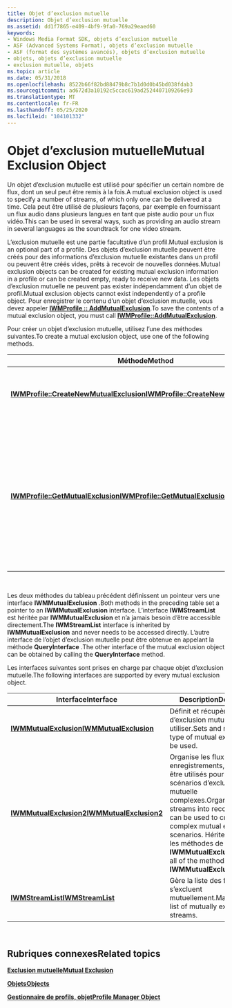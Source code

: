 ```yaml
---
title: Objet d’exclusion mutuelle
description: Objet d’exclusion mutuelle
ms.assetid: dd1f7865-e409-4bf9-9fa0-769a29eaed60
keywords:
- Windows Media Format SDK, objets d’exclusion mutuelle
- ASF (Advanced Systems Format), objets d’exclusion mutuelle
- ASF (format des systèmes avancés), objets d’exclusion mutuelle
- objets, objets d’exclusion mutuelle
- exclusion mutuelle, objets
ms.topic: article
ms.date: 05/31/2018
ms.openlocfilehash: 8522b66f82bd88479b8c7b1d0d0b45bd038fdab3
ms.sourcegitcommit: ad672d3a10192c5ccac619ad2524407109266e93
ms.translationtype: MT
ms.contentlocale: fr-FR
ms.lasthandoff: 05/25/2020
ms.locfileid: "104101332"
---
```

# <a name="mutual-exclusion-object"></a><span data-ttu-id="1df6d-108">Objet d’exclusion mutuelle</span><span class="sxs-lookup"><span data-stu-id="1df6d-108">Mutual Exclusion Object</span></span>

<span data-ttu-id="1df6d-109">Un objet d’exclusion mutuelle est utilisé pour spécifier un certain nombre de flux, dont un seul peut être remis à la fois.</span><span class="sxs-lookup"><span data-stu-id="1df6d-109">A mutual exclusion object is used to specify a number of streams, of which only one can be delivered at a time.</span></span> <span data-ttu-id="1df6d-110">Cela peut être utilisé de plusieurs façons, par exemple en fournissant un flux audio dans plusieurs langues en tant que piste audio pour un flux vidéo.</span><span class="sxs-lookup"><span data-stu-id="1df6d-110">This can be used in several ways, such as providing an audio stream in several languages as the soundtrack for one video stream.</span></span>

<span data-ttu-id="1df6d-111">L’exclusion mutuelle est une partie facultative d’un profil.</span><span class="sxs-lookup"><span data-stu-id="1df6d-111">Mutual exclusion is an optional part of a profile.</span></span> <span data-ttu-id="1df6d-112">Des objets d’exclusion mutuelle peuvent être créés pour des informations d’exclusion mutuelle existantes dans un profil ou peuvent être créés vides, prêts à recevoir de nouvelles données.</span><span class="sxs-lookup"><span data-stu-id="1df6d-112">Mutual exclusion objects can be created for existing mutual exclusion information in a profile or can be created empty, ready to receive new data.</span></span> <span data-ttu-id="1df6d-113">Les objets d’exclusion mutuelle ne peuvent pas exister indépendamment d’un objet de profil.</span><span class="sxs-lookup"><span data-stu-id="1df6d-113">Mutual exclusion objects cannot exist independently of a profile object.</span></span> <span data-ttu-id="1df6d-114">Pour enregistrer le contenu d’un objet d’exclusion mutuelle, vous devez appeler [**IWMProfile :: AddMutualExclusion**](/previous-versions/windows/desktop/api/Wmsdkidl/nf-wmsdkidl-iwmprofile-addmutualexclusion).</span><span class="sxs-lookup"><span data-stu-id="1df6d-114">To save the contents of a mutual exclusion object, you must call [**IWMProfile::AddMutualExclusion**](/previous-versions/windows/desktop/api/Wmsdkidl/nf-wmsdkidl-iwmprofile-addmutualexclusion).</span></span>

<span data-ttu-id="1df6d-115">Pour créer un objet d’exclusion mutuelle, utilisez l’une des méthodes suivantes.</span><span class="sxs-lookup"><span data-stu-id="1df6d-115">To create a mutual exclusion object, use one of the following methods.</span></span>



| <span data-ttu-id="1df6d-116">Méthode</span><span class="sxs-lookup"><span data-stu-id="1df6d-116">Method</span></span>                                                                              | <span data-ttu-id="1df6d-117">Description</span><span class="sxs-lookup"><span data-stu-id="1df6d-117">Description</span></span>                                                                                                                                                 |
|-------------------------------------------------------------------------------------|-------------------------------------------------------------------------------------------------------------------------------------------------------------|
| [<span data-ttu-id="1df6d-118">**IWMProfile::CreateNewMutualExclusion**</span><span class="sxs-lookup"><span data-stu-id="1df6d-118">**IWMProfile::CreateNewMutualExclusion**</span></span>](/previous-versions/windows/desktop/api/Wmsdkidl/nf-wmsdkidl-iwmprofile-createnewmutualexclusion) | <span data-ttu-id="1df6d-119">Crée un objet d’exclusion mutuelle sans aucune donnée.</span><span class="sxs-lookup"><span data-stu-id="1df6d-119">Creates a mutual exclusion object without any data.</span></span>                                                                                                         |
| [<span data-ttu-id="1df6d-120">**IWMProfile::GetMutualExclusion**</span><span class="sxs-lookup"><span data-stu-id="1df6d-120">**IWMProfile::GetMutualExclusion**</span></span>](/previous-versions/windows/desktop/api/Wmsdkidl/nf-wmsdkidl-iwmprofile-getmutualexclusion)             | <span data-ttu-id="1df6d-121">Crée un objet d’exclusion mutuelle rempli avec les données d’un profil.</span><span class="sxs-lookup"><span data-stu-id="1df6d-121">Creates a mutual exclusion object populated with data from a profile.</span></span> <span data-ttu-id="1df6d-122">Utilise l’index d’exclusion mutuelle pour identifier les informations d’exclusion mutuelle souhaitées.</span><span class="sxs-lookup"><span data-stu-id="1df6d-122">Uses the mutual exclusion index to identify the desired mutual exclusion information.</span></span> |



 

<span data-ttu-id="1df6d-123">Les deux méthodes du tableau précédent définissent un pointeur vers une interface **IWMMutualExclusion** .</span><span class="sxs-lookup"><span data-stu-id="1df6d-123">Both methods in the preceding table set a pointer to an **IWMMutualExclusion** interface.</span></span> <span data-ttu-id="1df6d-124">L’interface **IWMStreamList** est héritée par **IWMMutualExclusion** et n’a jamais besoin d’être accessible directement.</span><span class="sxs-lookup"><span data-stu-id="1df6d-124">The **IWMStreamList** interface is inherited by **IWMMutualExclusion** and never needs to be accessed directly.</span></span> <span data-ttu-id="1df6d-125">L’autre interface de l’objet d’exclusion mutuelle peut être obtenue en appelant la méthode **QueryInterface** .</span><span class="sxs-lookup"><span data-stu-id="1df6d-125">The other interface of the mutual exclusion object can be obtained by calling the **QueryInterface** method.</span></span>

<span data-ttu-id="1df6d-126">Les interfaces suivantes sont prises en charge par chaque objet d’exclusion mutuelle.</span><span class="sxs-lookup"><span data-stu-id="1df6d-126">The following interfaces are supported by every mutual exclusion object.</span></span>



| <span data-ttu-id="1df6d-127">Interface</span><span class="sxs-lookup"><span data-stu-id="1df6d-127">Interface</span></span>                                          | <span data-ttu-id="1df6d-128">Description</span><span class="sxs-lookup"><span data-stu-id="1df6d-128">Description</span></span>                                                                                                                                            |
|----------------------------------------------------|--------------------------------------------------------------------------------------------------------------------------------------------------------|
| [<span data-ttu-id="1df6d-129">**IWMMutualExclusion**</span><span class="sxs-lookup"><span data-stu-id="1df6d-129">**IWMMutualExclusion**</span></span>](/previous-versions/windows/desktop/api/wmsdkidl/nn-wmsdkidl-iwmmutualexclusion)   | <span data-ttu-id="1df6d-130">Définit et récupère le type d’exclusion mutuelle à utiliser.</span><span class="sxs-lookup"><span data-stu-id="1df6d-130">Sets and retrieves the type of mutual exclusion to be used.</span></span>                                                                                            |
| [<span data-ttu-id="1df6d-131">**IWMMutualExclusion2**</span><span class="sxs-lookup"><span data-stu-id="1df6d-131">**IWMMutualExclusion2**</span></span>](/previous-versions/windows/desktop/api/wmsdkidl/nn-wmsdkidl-iwmmutualexclusion2) | <span data-ttu-id="1df6d-132">Organise les flux en enregistrements, qui peuvent être utilisés pour créer des scénarios d’exclusion mutuelle complexes.</span><span class="sxs-lookup"><span data-stu-id="1df6d-132">Organizes streams into records, which can be used to create complex mutual exclusion scenarios.</span></span> <span data-ttu-id="1df6d-133">Hérite de toutes les méthodes de **IWMMutualExclusion**.</span><span class="sxs-lookup"><span data-stu-id="1df6d-133">Inherits all of the methods of **IWMMutualExclusion**.</span></span> |
| [<span data-ttu-id="1df6d-134">**IWMStreamList**</span><span class="sxs-lookup"><span data-stu-id="1df6d-134">**IWMStreamList**</span></span>](/previous-versions/windows/desktop/api/wmsdkidl/nn-wmsdkidl-iwmstreamlist)             | <span data-ttu-id="1df6d-135">Gère la liste des flux qui s’excluent mutuellement.</span><span class="sxs-lookup"><span data-stu-id="1df6d-135">Manages the list of mutually exclusive streams.</span></span>                                                                                                        |



 

## <a name="related-topics"></a><span data-ttu-id="1df6d-136">Rubriques connexes</span><span class="sxs-lookup"><span data-stu-id="1df6d-136">Related topics</span></span>

<dl> <dt>

[<span data-ttu-id="1df6d-137">**Exclusion mutuelle**</span><span class="sxs-lookup"><span data-stu-id="1df6d-137">**Mutual Exclusion**</span></span>](mutual-exclusion.md)
</dt> <dt>

[<span data-ttu-id="1df6d-138">**Objets**</span><span class="sxs-lookup"><span data-stu-id="1df6d-138">**Objects**</span></span>](objects.md)
</dt> <dt>

[<span data-ttu-id="1df6d-139">**Gestionnaire de profils, objet**</span><span class="sxs-lookup"><span data-stu-id="1df6d-139">**Profile Manager Object**</span></span>](profile-manager-object.md)
</dt> </dl>

 

 




